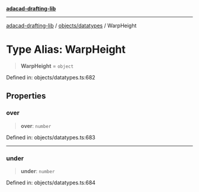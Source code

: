 [**adacad-drafting-lib**](../../../README.md)

***

[adacad-drafting-lib](../../../modules.md) / [objects/datatypes](../README.md) / WarpHeight

# Type Alias: WarpHeight

> **WarpHeight** = `object`

Defined in: objects/datatypes.ts:682

## Properties

### over

> **over**: `number`

Defined in: objects/datatypes.ts:683

***

### under

> **under**: `number`

Defined in: objects/datatypes.ts:684
